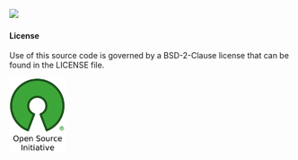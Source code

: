 [![](https://img.shields.io/badge/godoc-reference-blue.svg)](https://godoc.org/github.com/aletheia7/nf) 

#### License 

Use of this source code is governed by a BSD-2-Clause license that can be found
in the LICENSE file.

[![BSD-2-Clause License](img/osi_logo_100X133_90ppi_0.png)](https://opensource.org/)
